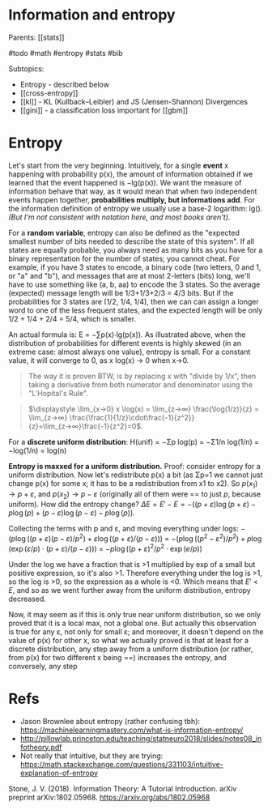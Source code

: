 # Information and entropy

Parents: [[stats]]

#todo #math #entropy #stats #bib


Subtopics:
* Entropy - described below
* [[cross-entropy]]
* [[kl]] - KL (Kullback–Leibler) and JS (Jensen-Shannon) Divergences
* [[gini]] - a classification loss important for [[gbm]]

# Entropy

Let's start from the very beginning. Intuitively, for a single **event** x happening with probability p(x), the amount of information obtained if we learned that the event happened is −lg(p(x)). We want the measure of information behave that way, as it would mean that when two independent events happen together, **probabilities multiply, but informations add**. For the information definition of entropy we usually use a base-2 logarithm: lg(). _(But  I'm not consistent with notation here, and most books aren't)._

For a **random variable**, entropy can also be defined as the "expected smallest number of bits needed to describe the state of this system". If all states are equally probable, you always need as many bits as you have for a binary representation for the number of states; you cannot cheat. For example, if you have 3 states to encode, a binary code (two letters, 0 and 1, or "a" and "b"), and messages that are at most 2-letters (bits) long, we'll have to use something like (a, b, aa) to encode the 3 states. So the average (expected) message length will be 1/3+1/3+2/3 = 4/3 bits. But if the probabilities for 3 states are (1/2, 1/4, 1/4), then we can can assign a longer word to one of the less frequent states, and the expected length will be only 1/2 + 1/4 + 2/4 = 5/4, which is smaller.  

An actual formula is: E = −∑p(x)∙lg(p(x)). As illustrated above, when the distribution of probabilities for different events is highly skewed (in an extreme case: almost always one value), entropy is small. For a constant value, it will converge to 0, as x log(x) → 0 when x→0. 

> The way it is proven BTW, is by replacing x with "divide by 1/x", then taking a derivative from both numerator and denominator using the "L'Hopital's Rule".

> $\displaystyle \lim_{x→0} x \log(x) = \lim_{z→∞} \frac{\log(1/z)}{z} = \lim_{z→∞} \frac{\frac{1}{1/z}\cdot\frac{-1}{z^2}}{z}=\lim_{z→∞}\frac{-1}{z^2}=0$.

For a **discrete uniform distribution**: H(unif) = −Σp log(p) = −Σ1/n log(1/n) = −log(1/n) = log(n)

**Entropy is maxxed for a uniform distribution.** Proof: consider entropy for a uniform distribution. Now let's redistribute p(x) a bit (as Σp=1 we cannot just change p(x) for some x; it has to be a redistribution from x1 to x2). So $p(x_1)→p+ε$, and $p(x_2)→p-ε$ (originally all of them were == to just $p$, because uniform). How did the entropy change?
$ΔE = E'-E = -\big((p+ε)\log(p+ε) - p\log(p) + (p-ε)\log(p-ε) - p\log(p)\big)$. 

Collecting the terms with p and ε, and moving everything under logs:
$-\big(p\log((p+ε)(p-ε)/p^2) + ε\log((p+ε)/(p-ε))\big)$ = 
$-\big(p\log((p^2-ε^2)/p^2)+p\log(\exp(ε/p)\cdot(p+ε)/(p-ε))\big)$ = 
$-p\log((p+ε)^2/p^2\cdot \exp(e/p))$

Under the log we have a fraction that is >1 multiplied by exp of a small but positive expression, so it's also >1. Therefore everything under the log is >1, so the log is >0, so the expression as a whole is <0. Which means that $E'<E$, and so as we went further away from the uniform distribution, entropy decreased.

Now, it may seem as if this is only true near uniform distribution, so we only proved that it is a local max, not a global one. But actually this observation is true for any ε, not only for small ε; and moreover, it doesn't depend on the value of p(x) for other x, so what we actually proved is that at least for a discrete distribution, any step away from a uniform distribution (or rather, from p(x) for two different x being ==) increases the entropy, and conversely, any step 

# Refs

* Jason Brownlee about entropy (rather confusing tbh): https://machinelearningmastery.com/what-is-information-entropy/
* http://pillowlab.princeton.edu/teaching/statneuro2018/slides/notes08_infotheory.pdf
* Not really that intuitive, but they are trying: https://math.stackexchange.com/questions/331103/intuitive-explanation-of-entropy

Stone, J. V. (2018). Information Theory: A Tutorial Introduction. arXiv preprint arXiv:1802.05968.
https://arxiv.org/abs/1802.05968